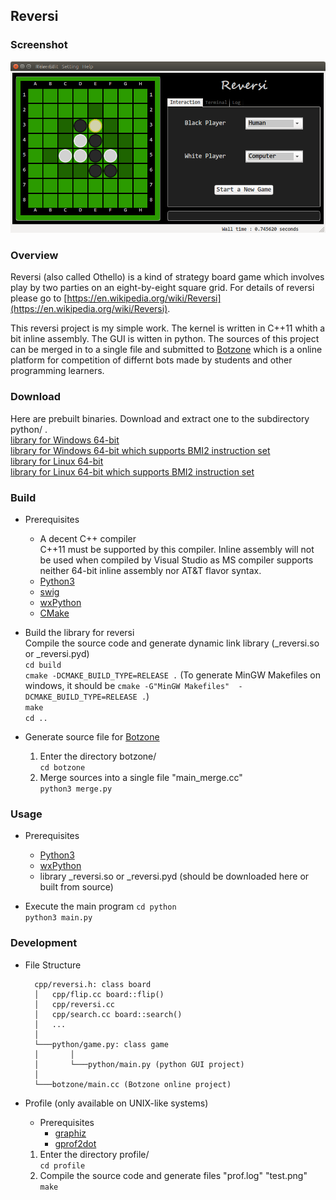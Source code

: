 ## Reversi

### Screenshot
![](./image/reversi.png)

### Overview
Reversi (also called Othello) is a kind of strategy board game which involves play by two parties on an eight-by-eight square grid. For details of reversi please go to [https://en.wikipedia.org/wiki/Reversi](https://en.wikipedia.org/wiki/Reversi).

This reversi project is my simple work. The kernel is written in C++11 whith a bit inline assembly. The GUI is witten in python. The sources of this project can be merged in to a single file and submitted to [Botzone](https://botzone.org) which is a online platform for competition of differnt bots made by students and other programming learners.

### Download
Here are prebuilt binaries. Download and extract one to the subdirectory python/ .  
	[library for Windows 64-bit](https://github.com/Nugnikoll/MyReversi/releases/download/untagged-20c3c432273701ae53ef/reversi_windows_x64.zip)  
	[library for Windows 64-bit which supports BMI2 instruction set](https://github.com/Nugnikoll/MyReversi/releases/download/untagged-20c3c432273701ae53ef/reversi_windows_x64_bmi2.zip)  
	[library for Linux 64-bit](https://github.com/Nugnikoll/MyReversi/releases/download/untagged-20c3c432273701ae53ef/reversi_linux_x64.tar.gz)  
	[library for Linux 64-bit which supports BMI2 instruction set](https://github.com/Nugnikoll/MyReversi/releases/download/untagged-20c3c432273701ae53ef/reversi_linux_x64_bmi2.tar.gz)

### Build

- Prerequisites
	- A decent C++ compiler  
		C++11 must be supported by this compiler. Inline assembly will not be used when compiled by Visual Studio as MS compiler supports neither 64-bit inline assembly nor AT&T flavor syntax.
	- [Python3](https://www.python.org/)
	- [swig](http://swig.org/)
	- [wxPython](https://www.wxpython.org/)
	- [CMake](https://cmake.org/)

- Build the library for reversi  
	Compile the source code and generate dynamic link library (_reversi.so or _reversi.pyd)  
	`cd build`  
	`cmake -DCMAKE_BUILD_TYPE=RELEASE
.` (To generate MinGW Makefiles on windows, it should be `cmake -G"MinGW Makefiles"  -DCMAKE_BUILD_TYPE=RELEASE .`)  
	`make`  
	`cd ..`  

- Generate source file for [Botzone](https://botzone.org)
	1. Enter the directory botzone/  
		`cd botzone`
	2. Merge sources into a single file "main_merge.cc"  
		`python3 merge.py`

### Usage
- Prerequisites
	- [Python3](https://www.python.org/)
	- [wxPython](https://www.wxpython.org/)
	- library _reversi.so or _reversi.pyd (should be downloaded here or built from source)

- Execute the main program
	`cd python`  
	`python3 main.py` 

### Development

- File Structure  

		cpp/reversi.h: class board
		│	cpp/flip.cc board::flip()
		│	cpp/reversi.cc
		│	cpp/search.cc board::search()
		│	...
		│
		└───python/game.py: class game
		│		│
		│		└───python/main.py (python GUI project)
		│
		└───botzone/main.cc (Botzone online project)

- Profile (only available on UNIX-like systems)
	- Prerequisites
		- [graphiz](https://www.graphviz.org/)
		- [gprof2dot](https://github.com/jrfonseca/gprof2dot)

	1. Enter the directory profile/  
		`cd profile`
	2. Compile the source code and generate files "prof.log" "test.png"  
		`make`
